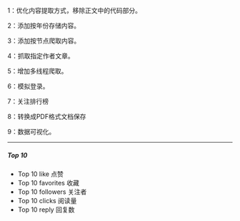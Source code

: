 1：优化内容提取方式，移除正文中的代码部分。

2：添加按年份存储内容。

3：添加按节点爬取内容。

4：抓取指定作者文章。

5：增加多线程爬取。

6：模拟登录。

7：关注排行榜

8：转换成PDF格式文档保存

9：数据可视化。

---
##### Top 10

- Top 10 like 点赞
- Top 10 favorites 收藏
- Top 10 followers 关注者
- Top 10 clicks 阅读量
- Top 10 reply 回复数



